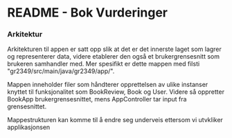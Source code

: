 # README - Bok Vurderinger

### Arkitektur
Arkitekturen til appen er satt opp slik at det er det innerste laget som lagrer og representerer data, videre etablerer den også et brukergrensesnitt som brukeren samhandler med. Mer spesifikt er dette mappen med filsti "gr2349/src/main/java/gr2349/app/". 


Mappen inneholder filer som håndterer opprettelsen av ulike instanser knyttet til funksjonalitet som BookReview, Book og User. Videre så oppretter BookApp brukergrensesnittet, mens AppController tar input fra grensesnittet.

Mappestrukturen kan komme til å endre seg underveis ettersom vi utvkliker applikasjonsen








